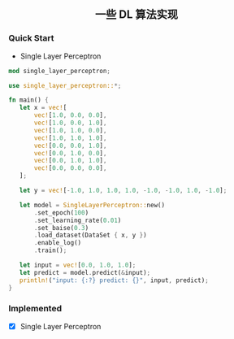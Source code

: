 <div align="center">

## 一些 DL 算法实现

</div>

### Quick Start

* Single Layer Perceptron 

 ```Rust
mod single_layer_perceptron;

use single_layer_perceptron::*;

fn main() {
    let x = vec![
        vec![1.0, 0.0, 0.0],
        vec![1.0, 0.0, 1.0],
        vec![1.0, 1.0, 0.0],
        vec![1.0, 1.0, 1.0],
        vec![0.0, 0.0, 1.0],
        vec![0.0, 1.0, 0.0],
        vec![0.0, 1.0, 1.0],
        vec![0.0, 0.0, 0.0],
    ];

    let y = vec![-1.0, 1.0, 1.0, 1.0, -1.0, -1.0, 1.0, -1.0];

    let model = SingleLayerPerceptron::new()
        .set_epoch(100)
        .set_learning_rate(0.01)
        .set_baise(0.3)
        .load_dataset(DataSet { x, y })
        .enable_log()
        .train();

    let input = vec![0.0, 1.0, 1.0];
    let predict = model.predict(&input);
    println!("input: {:?} predict: {}", input, predict);
}
 ```

### Implemented

- [x] Single Layer Perceptron